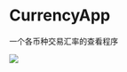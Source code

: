CurrencyApp
===========

一个各币种交易汇率的查看程序

[![](http://dl.dropboxusercontent.com/s/9iibevn5lctm85o/screenshot.png)](http://dl.dropboxusercontent.com/s/9iibevn5lctm85o/screenshot.png)
